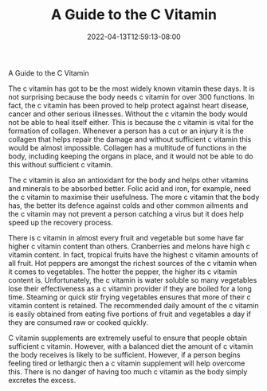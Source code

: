 ﻿---
title: "A Guide to the C Vitamin"
date: 2022-04-13T12:59:13-08:00
description: "Vitamins Tips for Web Success"
featured_image: "/images/Vitamins.jpg"
tags: ["Vitamins"]
---

A Guide to the C Vitamin

The c vitamin has got to be the most widely known vitamin these days. It is not surprising because the body needs c vitamin for over 300 functions. In fact, the c vitamin has been proved to help protect against heart disease, cancer and other serious illnesses. Without the c vitamin the body would not be able to heal itself either. This is because the c vitamin is vital for the formation of collagen. Whenever a person has a cut or an injury it is the collagen that helps repair the damage and without sufficient c vitamin this would be almost impossible. Collagen has a multitude of functions in the body, including keeping the organs in place, and it would not be able to do this without sufficient c vitamin.

The c vitamin is also an antioxidant for the body and helps other vitamins and minerals to be absorbed better. Folic acid and iron, for example, need the c vitamin to maximise their usefulness. The more c vitamin that the body has, the better its defence against colds and other common ailments and the c vitamin may not prevent a person catching a virus but it does help speed up the recovery process.

There is c vitamin in almost every fruit and vegetable but some have far higher c vitamin content than others. Cranberries and melons have high c vitamin content. In fact, tropical fruits have the highest c vitamin amounts of all fruit. Hot peppers are amongst the richest sources of the c vitamin when it comes to vegetables. The hotter the pepper, the higher its c vitamin content is. Unfortunately, the c vitamin is water soluble so many vegetables lose their effectiveness as a c vitamin provider if they are boiled for a long time. Steaming or quick stir frying vegetables ensures that more of their c vitamin content is retained. The recommended daily amount of the c vitamin is easily obtained from eating five portions of fruit and vegetables a day if they are consumed raw or cooked quickly.

C vitamin supplements are extremely useful to ensure that people obtain sufficient c vitamin. However, with a balanced diet the amount of c vitamin the body receives is likely to be sufficient. However, if a person begins feeling tired or lethargic then a c vitamin supplement will help overcome this. There is no danger of having too much c vitamin as the body simply excretes the excess.


